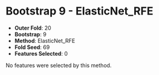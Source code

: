 # Bootstrap 9 - ElasticNet_RFE

- **Outer Fold**: 20
- **Bootstrap**: 9
- **Method**: ElasticNet_RFE
- **Fold Seed**: 69
- **Features Selected**: 0

No features were selected by this method.
